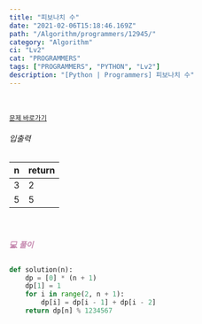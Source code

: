 ```yaml
---
title: "피보나치 수"
date: "2021-02-06T15:18:46.169Z"
path: "/Algorithm/programmers/12945/"
category: "Algorithm"
ci: "Lv2"
cat: "PROGRAMMERS"
tags: ["PROGRAMMERS", "PYTHON", "Lv2"]
description: "[Python | Programmers] 피보나치 수"
---
```


<br />

<a href="https://programmers.co.kr/learn/courses/30/lessons/12945"><small>문제 바로가기</small></a>

###### 입출력

| n    | return |
| ---- | ------ |
| 3    | 2      |
| 5    | 5      |

<br />

##### <h5 style="color:#C587AE;">💻 풀이</h5>

```python
def solution(n):
    dp = [0] * (n + 1)
    dp[1] = 1
    for i in range(2, n + 1):
        dp[i] = dp[i - 1] + dp[i - 2]
    return dp[n] % 1234567
```

<br />



